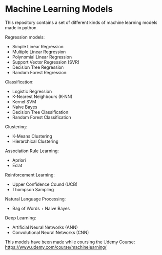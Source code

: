 # Machine Learning Models
This repository contains a set of different kinds of machine learning models made in python.

Regression models:
- Simple Linear Regression
- Multiple Linear Regression
- Polynomial Linear Regression
- Support Vector Regression (SVR)
- Decision Tree Regression
- Random Forest Regression

Classification:
- Logistic Regression
- K-Nearest Neighbours (K-NN)
- Kernel SVM
- Naive Bayes
- Decision Tree Classification
- Random Forest Classification

Clustering:
- K-Means Clustering
- Hierarchical Clustering

Association Rule Learning:
- Apriori
- Eclat

Reinforcement Learning:
- Upper Confidence Cound (UCB)
- Thompson Sampling

Natural Language Processing:
- Bag of Words + Naive Bayes

Deep Learning:
- Artificial Neural Networks (ANN)
- Convolutional Neural Networks (CNN)

This models have been made while coursing the Udemy Course: https://www.udemy.com/course/machinelearning/
